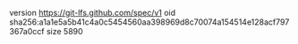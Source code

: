 version https://git-lfs.github.com/spec/v1
oid sha256:a1a1e5a5b41c4a0c5454560aa398969d8c70074a154514e128acf797367a0ccf
size 5890
